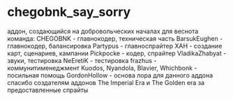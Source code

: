 # chegobnk_say_sorry
аддон, создающийся на добровольческих началах для веснота
команда:
CHEGOBNK - главнокодер, техническая часть
BarsukEughen - главнокодер, балансировка
Partypus - главноспрайтер
XAH - создание карт, сценариев, кампании
Pickpocke - кодер, спрайтер
VladikaZhabyat - звуки, тестировка
NeEretiK - тестировка
frazhus - коммунитименеджмент
Kuodos, Nyandola, Blavier, Whichbonk - посильная помощь
GordonHollow - основа лора для данного аддона
спасибо создателям аддонов The Imperial Era и The Golden era за предоставленные спрайты
